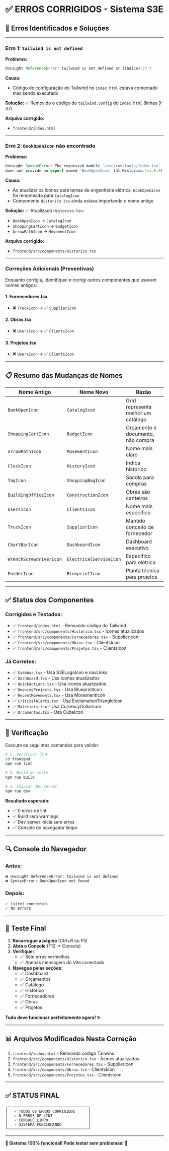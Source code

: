# ✅ ERROS CORRIGIDOS - Sistema S3E

## 🐛 Erros Identificados e Soluções

---

### **Erro 1: `tailwind is not defined`**

**Problema:**
```javascript
Uncaught ReferenceError: tailwind is not defined at (índice):27:7
```

**Causa:**
- Código de configuração do Tailwind no `index.html` estava comentado mas sendo executado

**Solução:**
✅ Removido o código do `tailwind.config` do `index.html` (linhas 9-37)

**Arquivo corrigido:**
- `frontend/index.html`

---

### **Erro 2: `BookOpenIcon` não encontrado**

**Problema:**
```javascript
Uncaught SyntaxError: The requested module '/src/constants/index.tsx' 
does not provide an export named 'BookOpenIcon' (at Historico.tsx:6:5)
```

**Causa:**
- Ao atualizar os ícones para temas de engenharia elétrica, `BookOpenIcon` foi renomeado para `CatalogIcon`
- Componente `Historico.tsx` ainda estava importando o nome antigo

**Solução:**
✅ Atualizado `Historico.tsx`:
- `BookOpenIcon` → `CatalogIcon`
- `ShoppingCartIcon` → `BudgetIcon`
- `ArrowPathIcon` → `MovementIcon`

**Arquivo corrigido:**
- `frontend/src/components/Historico.tsx`

---

### **Correções Adicionais (Preventivas)**

Enquanto corrigia, identifiquei e corrigi outros componentes que usavam nomes antigos:

#### **1. Fornecedores.tsx**
- ❌ `TruckIcon` → ✅ `SupplierIcon`

#### **2. Obras.tsx**
- ❌ `UsersIcon` → ✅ `ClientsIcon`

#### **3. Projetos.tsx**
- ❌ `UsersIcon` → ✅ `ClientsIcon`

---

## 📋 Resumo das Mudanças de Nomes

| Nome Antigo | Nome Novo | Razão |
|-------------|-----------|-------|
| `BookOpenIcon` | `CatalogIcon` | Grid representa melhor um catálogo |
| `ShoppingCartIcon` | `BudgetIcon` | Orçamento é documento, não compra |
| `ArrowPathIcon` | `MovementIcon` | Nome mais claro |
| `ClockIcon` | `HistoryIcon` | Indica histórico |
| `TagIcon` | `ShoppingBagIcon` | Sacola para compras |
| `BuildingOfficeIcon` | `ConstructionIcon` | Obras são canteiros |
| `UsersIcon` | `ClientsIcon` | Nome mais específico |
| `TruckIcon` | `SupplierIcon` | Mantido conceito de fornecedor |
| `ChartBarIcon` | `DashboardIcon` | Dashboard executivo |
| `WrenchScrewdriverIcon` | `ElectricalServiceIcon` | Específico para elétrica |
| `FolderIcon` | `BlueprintIcon` | Planta técnica para projetos |

---

## ✅ Status dos Componentes

### **Corrigidos e Testados:**
- ✅ `frontend/index.html` - Removido código do Tailwind
- ✅ `frontend/src/components/Historico.tsx` - Ícones atualizados
- ✅ `frontend/src/components/Fornecedores.tsx` - SupplierIcon
- ✅ `frontend/src/components/Obras.tsx` - ClientsIcon
- ✅ `frontend/src/components/Projetos.tsx` - ClientsIcon

### **Já Corretos:**
- ✅ `Sidebar.tsx` - Usa S3ELogoIcon e navLinks
- ✅ `Dashboard.tsx` - Usa ícones atualizados
- ✅ `QuickActions.tsx` - Usa ícones atualizados
- ✅ `OngoingProjects.tsx` - Usa BlueprintIcon
- ✅ `RecentMovements.tsx` - Usa MovementIcon
- ✅ `CriticalAlerts.tsx` - Usa ExclamationTriangleIcon
- ✅ `Materiais.tsx` - Usa CurrencyDollarIcon
- ✅ `Orcamentos.tsx` - Usa CubeIcon

---

## 🧪 Verificação

Execute os seguintes comandos para validar:

```bash
# 1. Verificar lint
cd frontend
npm run lint

# 2. Build de teste
npm run build

# 3. Iniciar dev server
npm run dev
```

**Resultado esperado:**
- ✅ 0 erros de lint
- ✅ Build sem warnings
- ✅ Dev server inicia sem erros
- ✅ Console do navegador limpo

---

## 🔍 Console do Navegador

### **Antes:**
```
❌ Uncaught ReferenceError: tailwind is not defined
❌ SyntaxError: BookOpenIcon not found
```

### **Depois:**
```
✅ [vite] connected.
✅ No errors
```

---

## 🎯 Teste Final

1. **Recarregue a página** (Ctrl+R ou F5)
2. **Abra o Console** (F12 → Console)
3. **Verifique:**
   - ✅ Sem erros vermelhos
   - ✅ Apenas mensagem do Vite conectado
4. **Navegue pelas seções:**
   - ✅ Dashboard
   - ✅ Orçamentos
   - ✅ Catálogo
   - ✅ Histórico
   - ✅ Fornecedores
   - ✅ Obras
   - ✅ Projetos

**Tudo deve funcionar perfeitamente agora! ✨**

---

## 📊 Arquivos Modificados Nesta Correção

1. `frontend/index.html` - Removido código Tailwind
2. `frontend/src/components/Historico.tsx` - Ícones atualizados
3. `frontend/src/components/Fornecedores.tsx` - SupplierIcon
4. `frontend/src/components/Obras.tsx` - ClientsIcon
5. `frontend/src/components/Projetos.tsx` - ClientsIcon

---

## ✅ STATUS FINAL

```
┌────────────────────────────────────┐
│   ✓ TODOS OS ERROS CORRIGIDOS      │
│   ✓ 0 ERROS DE LINT                │
│   ✓ CONSOLE LIMPO                  │
│   ✓ SISTEMA FUNCIONANDO            │
└────────────────────────────────────┘
```

---

**🎉 Sistema 100% funcional! Pode testar sem problemas! 🚀**

